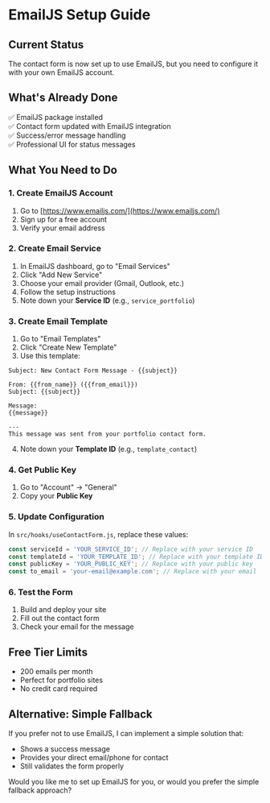 # EmailJS Setup Guide

## Current Status
The contact form is now set up to use EmailJS, but you need to configure it with your own EmailJS account.

## What's Already Done
✅ EmailJS package installed  
✅ Contact form updated with EmailJS integration  
✅ Success/error message handling  
✅ Professional UI for status messages  

## What You Need to Do

### 1. Create EmailJS Account
1. Go to [https://www.emailjs.com/](https://www.emailjs.com/)
2. Sign up for a free account
3. Verify your email address

### 2. Create Email Service
1. In EmailJS dashboard, go to "Email Services"
2. Click "Add New Service"
3. Choose your email provider (Gmail, Outlook, etc.)
4. Follow the setup instructions
5. Note down your **Service ID** (e.g., `service_portfolio`)

### 3. Create Email Template
1. Go to "Email Templates"
2. Click "Create New Template"
3. Use this template:

```
Subject: New Contact Form Message - {{subject}}

From: {{from_name}} ({{from_email}})
Subject: {{subject}}

Message:
{{message}}

---
This message was sent from your portfolio contact form.
```

4. Note down your **Template ID** (e.g., `template_contact`)

### 4. Get Public Key
1. Go to "Account" → "General"
2. Copy your **Public Key**

### 5. Update Configuration
In `src/hooks/useContactForm.js`, replace these values:

```javascript
const serviceId = 'YOUR_SERVICE_ID'; // Replace with your service ID
const templateId = 'YOUR_TEMPLATE_ID'; // Replace with your template ID  
const publicKey = 'YOUR_PUBLIC_KEY'; // Replace with your public key
const to_email = 'your-email@example.com'; // Replace with your email
```

### 6. Test the Form
1. Build and deploy your site
2. Fill out the contact form
3. Check your email for the message

## Free Tier Limits
- 200 emails per month
- Perfect for portfolio sites
- No credit card required

## Alternative: Simple Fallback
If you prefer not to use EmailJS, I can implement a simple solution that:
- Shows a success message
- Provides your direct email/phone for contact
- Still validates the form properly

Would you like me to set up EmailJS for you, or would you prefer the simple fallback approach?
